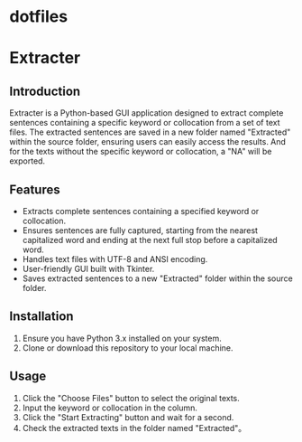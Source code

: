 # dotfiles
# Extracter

## Introduction

Extracter is a Python-based GUI application designed to extract complete sentences containing a specific keyword or collocation from a set of text files. The extracted sentences are saved in a new folder named "Extracted" within the source folder, ensuring users can easily access the results. And for the texts without the specific keyword or collocation, a "NA" will be exported.

## Features

- Extracts complete sentences containing a specified keyword or collocation.
- Ensures sentences are fully captured, starting from the nearest capitalized word and ending at the next full stop before a capitalized word.
- Handles text files with UTF-8 and ANSI encoding.
- User-friendly GUI built with Tkinter.
- Saves extracted sentences to a new "Extracted" folder within the source folder.

## Installation

1. Ensure you have Python 3.x installed on your system.
2. Clone or download this repository to your local machine.

## Usage

1. Click the "Choose Files" button to select the original texts.
2. Input the keyword or collocation in the column.
3. Click the "Start Extracting" button and wait for a second.
4. Check the extracted texts in the folder named "Extracted"。
